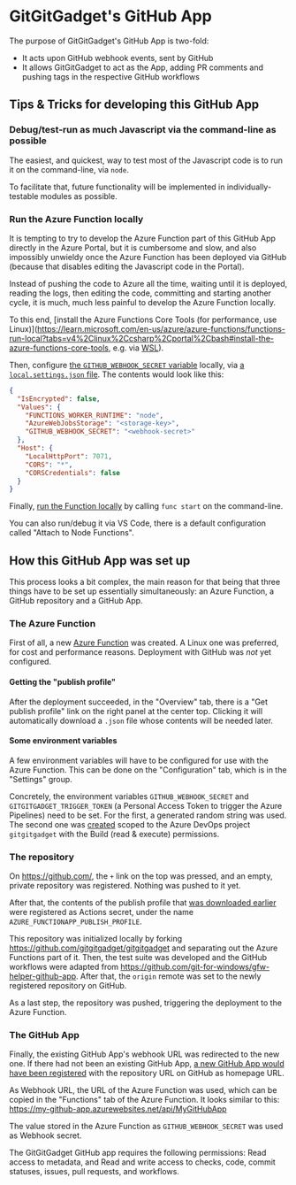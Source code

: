 # GitGitGadget's GitHub App

The purpose of GitGitGadget's GitHub App is two-fold:

- It acts upon GitHub webhook events, sent by GitHub
- It allows GitGitGadget to act as the App, adding PR comments and pushing tags in the respective GitHub workflows

## Tips & Tricks for developing this GitHub App

### Debug/test-run as much Javascript via the command-line as possible

The easiest, and quickest, way to test most of the Javascript code is to run it on the command-line, via `node`.

To facilitate that, future functionality will be implemented in individually-testable modules as possible.

### Run the Azure Function locally

It is tempting to try to develop the Azure Function part of this GitHub App directly in the Azure Portal, but it is cumbersome and slow, and also impossibly unwieldy once the Azure Function has been deployed via GitHub (because that disables editing the Javascript code in the Portal).

Instead of pushing the code to Azure all the time, waiting until it is deployed, reading the logs, then editing the code, committing and starting another cycle, it is much, much less painful to develop the Azure Function locally.

To this end, [install the Azure Functions Core Tools (for performance, use Linux)](https://learn.microsoft.com/en-us/azure/azure-functions/functions-run-local?tabs=v4%2Clinux%2Ccsharp%2Cportal%2Cbash#install-the-azure-functions-core-tools, e.g. via [WSL](https://learn.microsoft.com/en-us/windows/wsl/)).

Then, configure [the `GITHUB_WEBHOOK_SECRET` variable](#some-environment-variables) locally, via [a `local.settings.json` file](https://learn.microsoft.com/en-us/azure/azure-functions/functions-develop-local#local-settings-file). The contents would look like this:

```json
{
  "IsEncrypted": false,
  "Values": {
    "FUNCTIONS_WORKER_RUNTIME": "node",
    "AzureWebJobsStorage": "<storage-key>",
    "GITHUB_WEBHOOK_SECRET": "<webhook-secret>"
  },
  "Host": {
    "LocalHttpPort": 7071,
    "CORS": "*",
    "CORSCredentials": false
  }
}
```

Finally, [run the Function locally](https://learn.microsoft.com/en-us/azure/azure-functions/functions-run-local?tabs=v4%2Clinux%2Cnode%2Cportal%2Cbash#start) by calling `func start` on the command-line.

You can also run/debug it via VS Code, there is a default configuration called "Attach to Node Functions".

## How this GitHub App was set up

This process looks a bit complex, the main reason for that being that three things have to be set up essentially simultaneously: an Azure Function, a GitHub repository and a GitHub App.

### The Azure Function

First of all, a new [Azure Function](https://portal.azure.com/#blade/HubsExtension/BrowseResourceBlade/resourceType/Microsoft.Web%2Fsites/kind/functionapp) was created. A Linux one was preferred, for cost and performance reasons. Deployment with GitHub was _not_ yet configured.

#### Getting the "publish profile"

After the deployment succeeded, in the "Overview" tab, there is a "Get publish profile" link on the right panel at the center top. Clicking it will automatically download a `.json` file whose contents will be needed later.

#### Some environment variables

A few environment variables will have to be configured for use with the Azure Function. This can be done on the "Configuration" tab, which is in the "Settings" group.

Concretely, the environment variables `GITHUB_WEBHOOK_SECRET` and `GITGITGADGET_TRIGGER_TOKEN` (a Personal Access Token to trigger the Azure Pipelines) need to be set. For the first, a generated random string was used. The second one was [created](https://learn.microsoft.com/en-us/azure/devops/organizations/accounts/use-personal-access-tokens-to-authenticate?view=azure-devops&tabs=Windows#create-a-pat) scoped to the Azure DevOps project `gitgitgadget` with the Build (read & execute) permissions.

### The repository

On https://github.com/, the `+` link on the top was pressed, and an empty, private repository was registered. Nothing was pushed to it yet.

After that, the contents of the publish profile that [was downloaded earlier](#getting-the-publish-profile) were registered as Actions secret, under the name `AZURE_FUNCTIONAPP_PUBLISH_PROFILE`.

This repository was initialized locally by forking https://github.com/gitgitgadget/gitgitgadget and separating out the Azure Functions part of it. Then, the test suite was developed and the GitHub workflows were adapted from https://github.com/git-for-windows/gfw-helper-github-app. After that, the `origin` remote was set to the newly registered repository on GitHub.

As a last step, the repository was pushed, triggering the deployment to the Azure Function.

### The GitHub App

Finally, the existing GitHub App's webhook URL was redirected to the new one. If there had not been an existing GitHub App, [a new GitHub App would have been registered](https://github.com/settings/apps/new) with the repository URL on GitHub as homepage URL.

As Webhook URL, the URL of the Azure Function was used, which can be copied in the "Functions" tab of the Azure Function. It looks similar to this: https://my-github-app.azurewebsites.net/api/MyGitHubApp

The value stored in the Azure Function as `GITHUB_WEBHOOK_SECRET` was used as Webhook secret.

The GitGitGadget GitHub app requires the following permissions: Read access to metadata, and Read and write access to checks, code, commit statuses, issues, pull requests, and workflows.